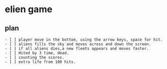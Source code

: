 # elien game

## plan
    - [ ] player move in the bottom, using the arrow keys, space for hit.
    - [ ] aliens fills the sky and moves across and down the screen.
    - [ ] if all aliens dies,a new fleets appears and moves faster.
    - [ ] Hited by 3 time, dead.
    - [ ] counting the scores.
    - [ ] extra life from 100 hits.

